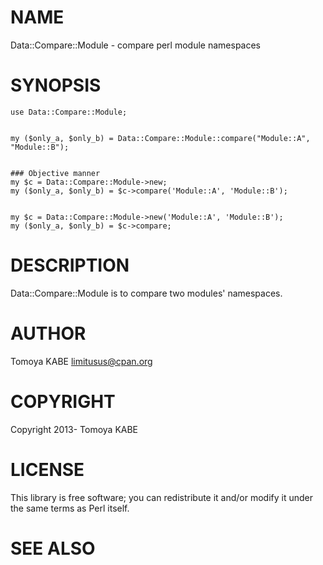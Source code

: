 # NAME

Data::Compare::Module - compare perl module namespaces

# SYNOPSIS

    use Data::Compare::Module;
    

    my ($only_a, $only_b) = Data::Compare::Module::compare("Module::A", "Module::B");
    

    ### Objective manner
    my $c = Data::Compare::Module->new;
    my ($only_a, $only_b) = $c->compare('Module::A', 'Module::B');
    

    my $c = Data::Compare::Module->new('Module::A', 'Module::B');
    my ($only_a, $only_b) = $c->compare;

# DESCRIPTION

Data::Compare::Module is to compare two modules' namespaces.

# AUTHOR

Tomoya KABE <limitusus@cpan.org>

# COPYRIGHT

Copyright 2013- Tomoya KABE

# LICENSE

This library is free software; you can redistribute it and/or modify
it under the same terms as Perl itself.

# SEE ALSO
